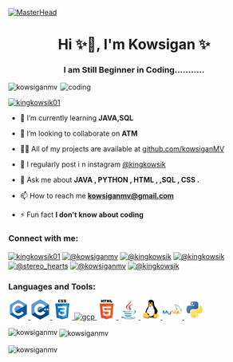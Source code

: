 [![MasterHead](https://www.hcltechsw.com/wps/wcm/connect/6c362ef8-523b-4bec-849b-eac1ebcb9c12/Untitled-11.gif?MOD=AJPERES&CACHEID=ROOTWORKSPACE-6c362ef8-523b-4bec-849b-eac1ebcb9c12-nYLB-e1)](https;//kowsiganMV.io)
<h1 align="center">Hi ✨👋, I'm Kowsigan ✨</h1>
<h3 align="center">I am Still Beginner in Coding...........</h3>
<img align="right" alt="coding" width="400" src="https://64.media.tumblr.com/5d414e93d87fbc253b10c306561b1840/4a70d3dcdbe5345d-fc/s400x600/20390266b38917cfedeb5e56b53a0596701a154f.gifv">

<p align="left"> <img src="https://komarev.com/ghpvc/?username=kowsiganmv&label=Profile%20views&color=0e75b6&style=flat" alt="kowsiganmv" /> </p>

<p align="left"> <a href="https://twitter.com/kingkowsik01" target="blank"><img src="https://img.shields.io/twitter/follow/kingkowsik01?logo=twitter&style=for-the-badge" alt="kingkowsik01" /></a> </p>

- 🌱 I’m currently learning **JAVA,SQL**

- 👯 I’m looking to collaborate on **ATM**

- 👨‍💻 All of my projects are available at [github.com/kowsiganMV](github.com/kowsiganMV)

- 📝 I regularly post i n instagram [@kingkowsik](@kingkowsik)

- 💬 Ask me about **JAVA , PYTHON , HTML , ,SQL , CSS .**

- 📫 How to reach me **kowsiganmv@gmail.com**

- ⚡ Fun fact **I don't know about coding**

<h3 align="left">Connect with me:</h3>
<p align="left">
<a href="https://twitter.com/kingkowsik01" target="blank"><img align="center" src="https://raw.githubusercontent.com/rahuldkjain/github-profile-readme-generator/master/src/images/icons/Social/twitter.svg" alt="kingkowsik01" height="30" width="40" /></a>
<a href="https://linkedin.com/in/@kowsiganmv" target="blank"><img align="center" src="https://raw.githubusercontent.com/rahuldkjain/github-profile-readme-generator/master/src/images/icons/Social/linked-in-alt.svg" alt="@kowsiganmv" height="30" width="40" /></a>
<a href="https://fb.com/@kingkowsik" target="blank"><img align="center" src="https://raw.githubusercontent.com/rahuldkjain/github-profile-readme-generator/master/src/images/icons/Social/facebook.svg" alt="@kingkowsik" height="30" width="40" /></a>
<a href="https://instagram.com/@kingkowsik" target="blank"><img align="center" src="https://raw.githubusercontent.com/rahuldkjain/github-profile-readme-generator/master/src/images/icons/Social/instagram.svg" alt="@kingkowsik" height="30" width="40" /></a>
<a href="https://www.youtube.com/c/@stereo_hearts" target="blank"><img align="center" src="https://raw.githubusercontent.com/rahuldkjain/github-profile-readme-generator/master/src/images/icons/Social/youtube.svg" alt="@stereo_hearts" height="30" width="40" /></a>
<a href="https://www.hackerrank.com/@kowsiganmv" target="blank"><img align="center" src="https://raw.githubusercontent.com/rahuldkjain/github-profile-readme-generator/master/src/images/icons/Social/hackerrank.svg" alt="@kowsiganmv" height="30" width="40" /></a>
<a href="https://www.leetcode.com/@kingkowsik" target="blank"><img align="center" src="https://raw.githubusercontent.com/rahuldkjain/github-profile-readme-generator/master/src/images/icons/Social/leet-code.svg" alt="@kingkowsik" height="30" width="40" /></a>
</p>

<h3 align="left">Languages and Tools:</h3>
<p align="left"> <a href="https://www.cprogramming.com/" target="_blank" rel="noreferrer"> <img src="https://raw.githubusercontent.com/devicons/devicon/master/icons/c/c-original.svg" alt="c" width="40" height="40"/> </a> <a href="https://www.w3schools.com/cpp/" target="_blank" rel="noreferrer"> <img src="https://raw.githubusercontent.com/devicons/devicon/master/icons/cplusplus/cplusplus-original.svg" alt="cplusplus" width="40" height="40"/> </a> <a href="https://www.w3schools.com/css/" target="_blank" rel="noreferrer"> <img src="https://raw.githubusercontent.com/devicons/devicon/master/icons/css3/css3-original-wordmark.svg" alt="css3" width="40" height="40"/> </a> <a href="https://cloud.google.com" target="_blank" rel="noreferrer"> <img src="https://www.vectorlogo.zone/logos/google_cloud/google_cloud-icon.svg" alt="gcp" width="40" height="40"/> </a> <a href="https://www.w3.org/html/" target="_blank" rel="noreferrer"> <img src="https://raw.githubusercontent.com/devicons/devicon/master/icons/html5/html5-original-wordmark.svg" alt="html5" width="40" height="40"/> </a> <a href="https://www.java.com" target="_blank" rel="noreferrer"> <img src="https://raw.githubusercontent.com/devicons/devicon/master/icons/java/java-original.svg" alt="java" width="40" height="40"/> </a> <a href="https://www.linux.org/" target="_blank" rel="noreferrer"> <img src="https://raw.githubusercontent.com/devicons/devicon/master/icons/linux/linux-original.svg" alt="linux" width="40" height="40"/> </a> <a href="https://www.mysql.com/" target="_blank" rel="noreferrer"> <img src="https://raw.githubusercontent.com/devicons/devicon/master/icons/mysql/mysql-original-wordmark.svg" alt="mysql" width="40" height="40"/> </a> <a href="https://www.python.org" target="_blank" rel="noreferrer"> <img src="https://raw.githubusercontent.com/devicons/devicon/master/icons/python/python-original.svg" alt="python" width="40" height="40"/> </a> </p>

<p><img align="left" src="https://github-readme-stats.vercel.app/api/top-langs?username=kowsiganmv&show_icons=true&locale=en&layout=compact" alt="kowsiganmv" /></p>

<p>&nbsp;<img align="center" src="https://github-readme-stats.vercel.app/api?username=kowsiganmv&show_icons=true&locale=en" alt="kowsiganmv" /></p>

<p><img align="center" src="https://github-readme-streak-stats.herokuapp.com/?user=kowsiganmv&" alt="kowsiganmv" /></p>
